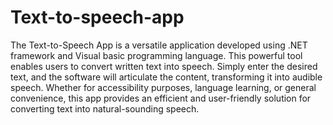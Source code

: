 # Text-to-speech-app
The Text-to-Speech App is a versatile application developed using .NET framework and Visual basic programming language. This powerful tool enables users to convert written text into speech. Simply enter the desired text, and the software will articulate the content, transforming it into audible speech. Whether for accessibility purposes, language learning, or general convenience, this app provides an efficient and user-friendly solution for converting text into natural-sounding speech.
